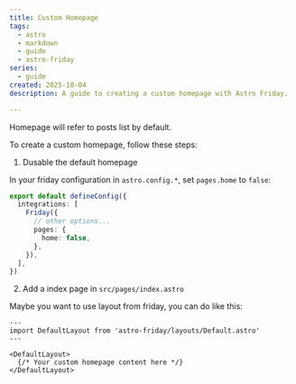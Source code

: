 ```yaml
---
title: Custom Homepage
tags:
  - astro
  - markdown
  - guide
  - astro-friday
series:
  - guide
created: 2025-10-04
description: A guide to creating a custom homepage with Astro Friday.

---
```


Homepage will refer to posts list by default.

To create a custom homepage, follow these steps:

1. Dusable the default homepage

In your friday configuration in `astro.config.*`, set `pages.home` to `false`:

```ts
export default defineConfig({
  integrations: [
    Friday({
      // other options...
      pages: {
        home: false,
      },
    }),
  ],
})
```

2. Add a index page in `src/pages/index.astro`

Maybe you want to use layout from friday, you can do like this:

```astro
---
import DefaultLayout from 'astro-friday/layouts/Default.astro'
---

<DefaultLayout>
  {/* Your custom homepage content here */}
</DefaultLayout>
```
